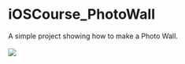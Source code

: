 # iOSCourse_PhotoWall
A simple project showing how to make a Photo Wall.
<br><br>
![](https://github.com/LittleHeap/iOSCourse_PhotoWall/blob/master/PhotoWallUITests/demo.gif)
